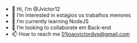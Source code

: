 - 👋 Hi, I’m @Jvictor12
- 👀 I’m interested in estágios os trabalhos menores
- 🌱 I’m currently learning NodeJS
- 💞️ I’m looking to collaborate em Back-end 
- 📫 How to reach me 01joaovictordvp@gmail.com

<!---
Jvictor12/Jvictor12 is a ✨ special ✨ repository because its `README.md` (this file) appears on your GitHub profile.
You can click the Preview link to take a look at your changes.
--->
